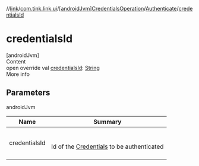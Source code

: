 //[link](../../../index.md)/[com.tink.link.ui](../../index.md)/[[androidJvm]CredentialsOperation](../index.md)/[Authenticate](index.md)/[credentialsId](credentials-id.md)



# credentialsId  
[androidJvm]  
Content  
open override val [credentialsId](credentials-id.md): [String](https://kotlinlang.org/api/latest/jvm/stdlib/kotlin/-string/index.html)  
More info  


## Parameters  
  
androidJvm  
  
|  Name|  Summary| 
|---|---|
| <a name="com.tink.link.ui/CredentialsOperation.Authenticate/credentialsId/#/PointingToDeclaration/"></a>credentialsId| <a name="com.tink.link.ui/CredentialsOperation.Authenticate/credentialsId/#/PointingToDeclaration/"></a><br><br>Id of the [Credentials](../../../com.tink.model.credentials/[android-jvm]-credentials/index.md) to be authenticated<br><br>
  
  



